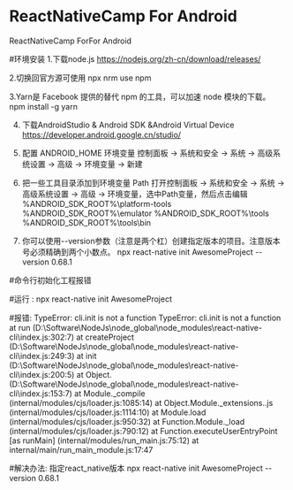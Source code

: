 # ReactNativeCamp For Android
 ReactNativeCamp ForFor Android




#环境安装
1.下载node.js
    https://nodejs.org/zh-cn/download/releases/

2.切换回官方源可使用 
    npx nrm use npm

3.Yarn是 Facebook 提供的替代 npm 的工具，可以加速 node 模块的下载。
    npm install -g yarn

4. 下载AndroidStudio & Android SDK &Android Virtual Device
    https://developer.android.google.cn/studio/

5. 配置 ANDROID_HOME 环境变量
    控制面板 -> 系统和安全 -> 系统 -> 高级系统设置 -> 高级 -> 环境变量 -> 新建

6. 把一些工具目录添加到环境变量 Path
    打开控制面板 -> 系统和安全 -> 系统 -> 高级系统设置 -> 高级 -> 环境变量，选中Path变量，然后点击编辑
    %ANDROID_SDK_ROOT%\platform-tools
    %ANDROID_SDK_ROOT%\emulator
    %ANDROID_SDK_ROOT%\tools
    %ANDROID_SDK_ROOT%\tools\bin

7. 你可以使用--version参数（注意是两个杠）创建指定版本的项目。注意版本号必须精确到两个小数点。
    npx react-native init AwesomeProject --version 0.68.1






#命令行初始化工程报错

#运行 : npx react-native init AwesomeProject

#报错: TypeError: cli.init is not a function
    TypeError: cli.init is not a function
        at run (D:\Software\NodeJs\node_global\node_modules\react-native-cli\index.js:302:7)
        at createProject (D:\Software\NodeJs\node_global\node_modules\react-native-cli\index.js:249:3)
        at init (D:\Software\NodeJs\node_global\node_modules\react-native-cli\index.js:200:5)
        at Object.<anonymous> (D:\Software\NodeJs\node_global\node_modules\react-native-cli\index.js:153:7)
        at Module._compile (internal/modules/cjs/loader.js:1085:14)
        at Object.Module._extensions..js (internal/modules/cjs/loader.js:1114:10)
        at Module.load (internal/modules/cjs/loader.js:950:32)
        at Function.Module._load (internal/modules/cjs/loader.js:790:12)
        at Function.executeUserEntryPoint [as runMain] (internal/modules/run_main.js:75:12)
        at internal/main/run_main_module.js:17:47

#解决办法: 指定react_native版本
    npx react-native init AwesomeProject --version 0.68.1